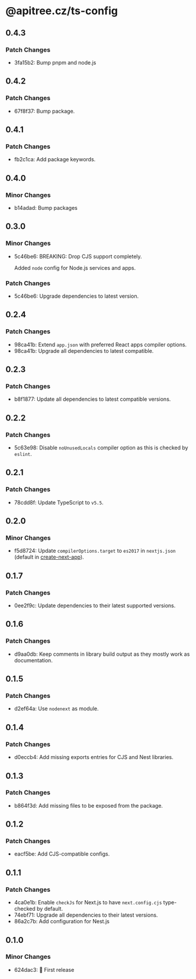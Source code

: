 # @apitree.cz/ts-config

## 0.4.3

### Patch Changes

- 3fa15b2: Bump pnpm and node.js

## 0.4.2

### Patch Changes

- 67f8f37: Bump package.

## 0.4.1

### Patch Changes

- fb2c1ca: Add package keywords.

## 0.4.0

### Minor Changes

- b14adad: Bump packages

## 0.3.0

### Minor Changes

- 5c46be6: BREAKING: Drop CJS support completely.

  Added `node` config for Node.js services and apps.

### Patch Changes

- 5c46be6: Upgrade dependencies to latest version.

## 0.2.4

### Patch Changes

- 98ca41b: Extend `app.json` with preferred React apps compiler options.
- 98ca41b: Upgrade all dependencies to latest compatible.

## 0.2.3

### Patch Changes

- b8f1877: Update all dependencies to latest compatible versions.

## 0.2.2

### Patch Changes

- 5c63e98: Disable `noUnusedLocals` compiler option as this is checked by `eslint`.

## 0.2.1

### Patch Changes

- 78cdd8f: Update TypeScript to `v5.5`.

## 0.2.0

### Minor Changes

- f5d8724: Update `compilerOptions.target` to `es2017` in `nextjs.json` (default in [create-next-app](https://github.com/vercel/next.js/blob/canary/packages/create-next-app/templates/default/ts/tsconfig.json#L3)).

## 0.1.7

### Patch Changes

- 0ee2f9c: Update dependencies to their latest supported versions.

## 0.1.6

### Patch Changes

- d9aa0db: Keep comments in library build output as they mostly work as documentation.

## 0.1.5

### Patch Changes

- d2ef64a: Use `nodenext` as module.

## 0.1.4

### Patch Changes

- d0eccb4: Add missing exports entries for CJS and Nest libraries.

## 0.1.3

### Patch Changes

- b864f3d: Add missing files to be exposed from the package.

## 0.1.2

### Patch Changes

- eacf5be: Add CJS-compatible configs.

## 0.1.1

### Patch Changes

- 4ca0e1b: Enable `checkJs` for Next.js to have `next.config.cjs` type-checked by default.
- 74ebf71: Upgrade all dependencies to their latest versions.
- 86a2c7b: Add configuration for Nest.js

## 0.1.0

### Minor Changes

- 624dac3: 🎉 First release
